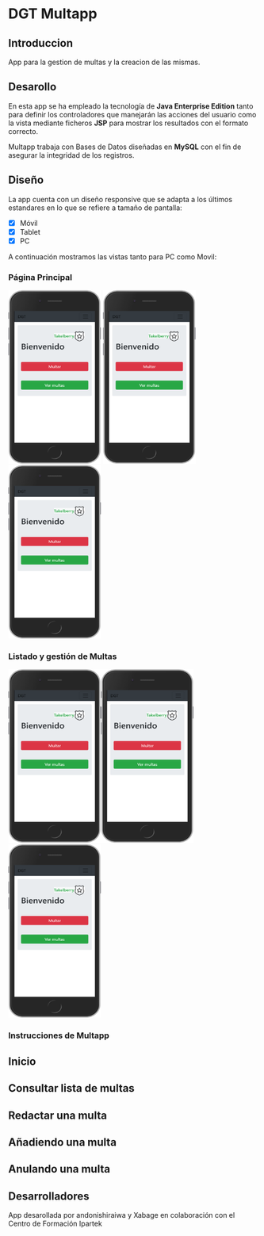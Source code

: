 # DGT Multapp

## Introduccion

App para la gestion de multas y la creacion de las mismas.

## Desarollo

En esta app se ha empleado la tecnología de **Java Enterprise Edition** tanto para definir los controladores que manejarán las acciones del usuario como la vista mediante ficheros **JSP** para mostrar los resultados con el formato correcto.

Multapp trabaja con Bases de Datos diseñadas en **MySQL** con el fin de asegurar la integridad de los registros. 


## Diseño 
La app cuenta con un diseño responsive que se adapta a los últimos estandares en lo que se refiere a tamaño de pantalla:
 - [x] Móvil
 - [x] Tablet
 - [x] PC
  
  A continuación mostramos las vistas tanto para PC como Movil:
  
 ### Página Principal
<img src="https://github.com/andonishiraiwa/dgt/blob/master/src/main/webapp/images/readme/index.png" width="187" height="350"> <img src="https://github.com/andonishiraiwa/dgt/blob/master/src/main/webapp/images/readme/index.png" width="187" height="350"> <img src="https://github.com/andonishiraiwa/dgt/blob/master/src/main/webapp/images/readme/index.png" width="187" height="350"> 
 ### Listado y gestión de Multas
 <img src="https://github.com/andonishiraiwa/dgt/blob/master/src/main/webapp/images/readme/index.png" width="187" height="350"><img src="https://github.com/andonishiraiwa/dgt/blob/master/src/main/webapp/images/readme/index.png" width="187" height="350"><img src="https://github.com/andonishiraiwa/dgt/blob/master/src/main/webapp/images/readme/index.png" width="187" height="350">
### Instrucciones de Multapp
 
 ## Inicio
 
 ## Consultar lista de multas
 
 ## Redactar una multa
 
 ## Añadiendo una multa
 
 ## Anulando una multa
 

## Desarrolladores
App desarollada por andonishiraiwa y Xabage en colaboración con el Centro de Formación Ipartek
